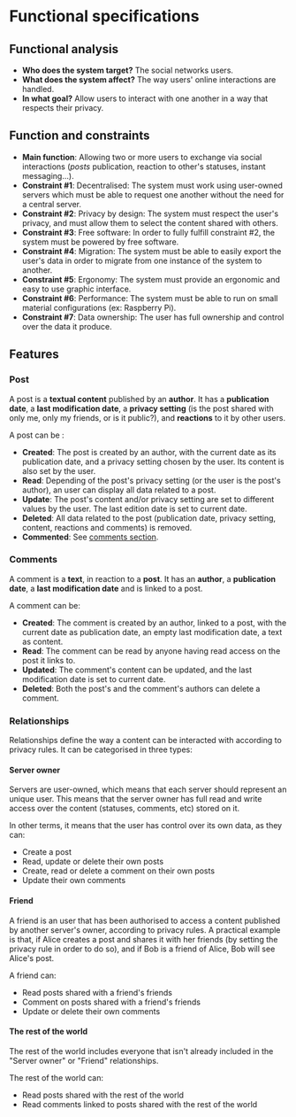 # Functional specifications

## Functional analysis

- **Who does the system target?** The social networks users.
- **What does the system affect?** The way users' online interactions are handled.
- **In what goal?** Allow users to interact with one another in a way that respects their privacy.

## Function and constraints

- **Main function**: Allowing two or more users to exchange via social interactions (*posts* publication, reaction to other's statuses, instant messaging...).
- **Constraint #1**: Decentralised: The system must work using user-owned servers which must be able to request one another without the need for a central server.
- **Constraint #2**: Privacy by design: The system must respect the user's privacy, and must allow them to select the content shared with others.
- **Constraint #3**: Free software: In order to fully fulfill constraint #2, the system must be powered by free software.
- **Constraint #4**: Migration: The system must be able to easily export the user's data in order to migrate from one instance of the system to another.
- **Constraint #5**: Ergonomy: The system must provide an ergonomic and easy to use graphic interface.
- **Constraint #6**: Performance: The system must be able to run on small material configurations (ex: Raspberry Pi).
- **Constraint #7**: Data ownership: The user has full ownership and control over the data it produce.

## Features

### Post

A post is a **textual content** published by an **author**. It has a **publication date**, a **last modification date**, a **privacy setting** (is the post shared with only me, only my friends, or is it public?), and **reactions** to it by other users.

A post can be :
- **Created**: The post is created by an author, with the current date as its publication date, and a privacy setting chosen by the user. Its content is also set by the user.
- **Read**: Depending of the post's privacy setting (or the user is the post's author), an user can display all data related to a post.
- **Update**: The post's content and/or privacy setting are set to different values by the user. The last edition date is set to current date.
- **Deleted**: All data related to the post (publication date, privacy setting, content, reactions and comments) is removed.
- **Commented**: See [comments section](#comments).

### Comments

A comment is a **text**, in reaction to a **post**. It has an **author**, a **publication date**, a **last modification date** and is linked to a post.

A comment can be:
- **Created**: The comment is created by an author, linked to a post, with the current date as publication date, an empty last modification date, a text as content.
- **Read**: The comment can be read by anyone having read access on the post it links to.
- **Updated**: The comment's content can be updated, and the last modification date is set to current date.
- **Deleted**: Both the post's and the comment's authors can delete a comment.

### Relationships

Relationships define the way a content can be interacted with according to privacy rules. It can be categorised in three types:

#### Server owner

Servers are user-owned, which means that each server should represent an unique user. This means that the server owner has full read and write access over the content (statuses, comments, etc) stored on it.

In other terms, it means that the user has control over its own data, as they can:

- Create a post
- Read, update or delete their own posts
- Create, read or delete a comment on their own posts
- Update their own comments


#### Friend

A friend is an user that has been authorised to access a content published by another server's owner, according to privacy rules. A practical example is that, if Alice creates a post and shares it with her friends (by setting the privacy rule in order to do so), and if Bob is a friend of Alice, Bob will see Alice's post.

A friend can:

- Read posts shared with a friend's friends
- Comment on posts shared with a friend's friends
- Update or delete their own comments

#### The rest of the world

The rest of the world includes everyone that isn't already included in the "Server owner" or "Friend" relationships.

The rest of the world can:

- Read posts shared with the rest of the world
- Read comments linked to posts shared with the rest of the world